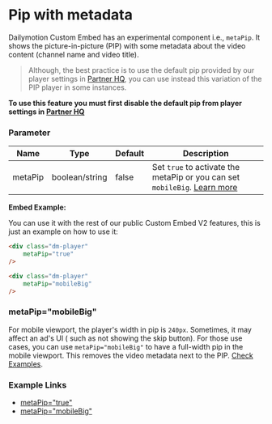 # Pip with metadata 

Dailymotion Custom Embed has an experimental component i.e., `metaPip`. It shows the picture-in-picture (PIP) with some metadata about the video content (channel name and video title).
> Although, the best practice is to use the default pip provided by our player settings in [Partner HQ](https://www.dailymotion.com/partner/embed/players), you can use instead this variation of the PIP player in some instances. 

**To use this feature you must first disable the default pip from player settings in [Partner HQ](https://www.dailymotion.com/partner/embed/players)**

### Parameter

| Name | Type | Default | Description |
| --- | --- | --- | --- |
| metaPip | boolean/string | false | Set `true` to activate the metaPip or you can set `mobileBig`. [Learn more](#metapipmobilebig) |

**Embed Example:**

You can use it with the rest of our public Custom Embed V2 features, this is just an example on how to use it:
```html
<div class="dm-player"
	metaPip="true"
/>
```
```html
<div class="dm-player"
	metaPip="mobileBig"
/>
```

### metaPip="mobileBig" 
For mobile viewport, the player's width in pip is `240px`. Sometimes, it may affect an ad's UI ( such as not showing the skip button). For those use cases, you can use `metaPip="mobileBig"` to have a full-width pip in the mobile viewport. This removes the video metadata next to the PIP. [Check Examples](#example-links).

### Example Links
- [metaPip="true"](https://dailymotion-pro-services.github.io/custom-embed-v2/examples/meta_pip/)
- [metaPip="mobileBig"](https://dailymotion-pro-services.github.io/custom-embed-v2/examples/meta_pip/mobile_big)
